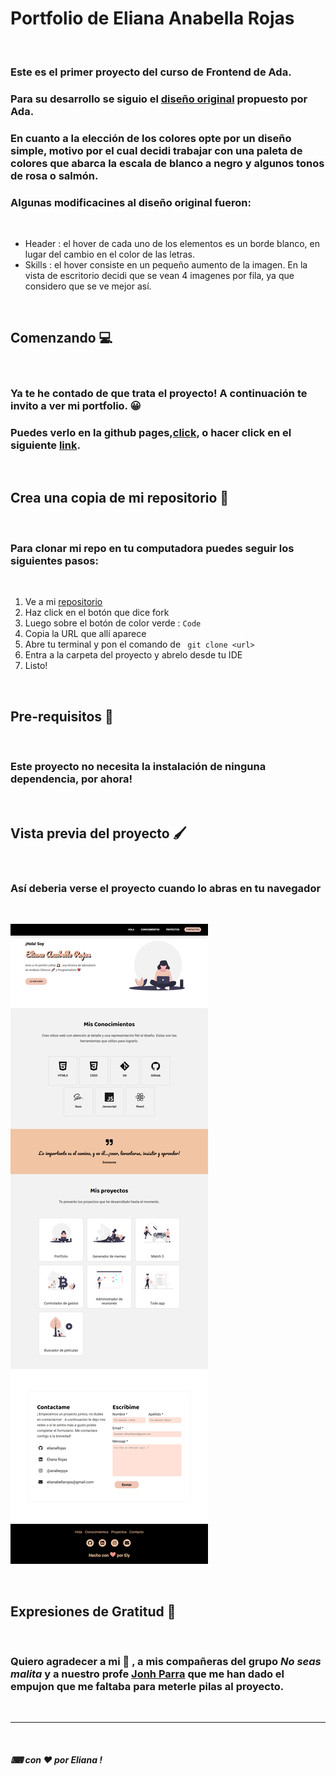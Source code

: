 # Portfolio de Eliana Anabella Rojas

<br />


### Este es el primer proyecto del curso de Frontend de Ada. 

### Para su desarrollo se siguio el [diseño original](https://frontend-proyecto-portfolio.adaitw.org/) propuesto por Ada.
### En cuanto a la elección de los colores opte por un diseño simple, motivo por el cual decidi trabajar con una paleta de colores que abarca la escala de blanco a negro y algunos tonos de rosa o salmón. 

### Algunas modificacines al diseño original fueron: 
<br/>

* Header : el hover de cada uno de los elementos es un borde blanco, en lugar del cambio en el color de las letras.
* Skills : el hover consiste en un pequeño aumento de la imagen. En la vista de escritorio decidi que se vean 4 imagenes por fila, ya que considero que se ve mejor así.

<br />

## Comenzando 💻

<br />

### Ya te he contado de que trata el proyecto! A continuación te invito a ver mi portfolio. 😀

### Puedes verlo en la github pages,[click](https://eli-ana-rjs.github.io/Portfolio/), o hacer click en el siguiente [link](https://quirky-gates-b52694.netlify.app).

<br />

## Crea una copia de mi repositorio 📝

<br />

### Para clonar mi repo en tu computadora puedes seguir los siguientes pasos: 

<br />

1. Ve a mi [repositorio](http://github.com/elianarojas/Portfolio)
2. Haz click en el botón que dice fork
3. Luego sobre el botón de color verde : `Code` 
4. Copia la URL que allí aparece
5. Abre tu terminal y pon el comando de ``` git clone <url>```
6. Entra a la carpeta del proyecto y abrelo desde tu IDE
7.  Listo!

<br />

## Pre-requisitos 🔧

<br />

### Este proyecto no necesita la instalación de ninguna dependencia, por ahora! 

<br />

## Vista previa del proyecto 🖌

<br />

### Así deberia verse el proyecto cuando lo abras en tu navegador

<br />

![resultado-final-del-proyecto](./img/screencapture-elianarojas.png)

<!-- Si cambio la imagen se tiene que modificar acá también -->

<br />


## Expresiones de Gratitud 🎁

<br />

### Quiero agradecer a mi 🦆 , a mis compañeras del grupo *No seas malita* y a nuestro profe [Jonh Parra](https://github.com/Jonhks) que me han dado el empujon que me faltaba para meterle pilas al proyecto. 

<br />


***

<br />

##### ⌨ con ❤ por Eliana  !








